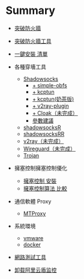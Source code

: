 # Summary
* [突破防火牆](README.md)
* [突破防火牆工具](突破防火牆工具.md)

* [一鍵安裝 清單](一鍵安裝-清單.md)
* 各種穿墻工具
    * [Shadowsocks](shadowsocks-libev-搭建.md)
        * [+ simple-obfs ](shadowsocks-libev+simple-obfs-搭建.md)
        * [+ kcptun](shadowsocks-libev+kcptun.md)
        * [+ kcptun(奶茶版)](shadowsocks-libev+kcptun-奶茶版.md)
        * [+ v2ray-plugin ](SS+v2ray-plugin-搭建.md)
        * [+ Cloak（未完成）](Shadowsocks+Cloak.md)
        * [參數建議](Shadowsocks-參數建議.md)
    * [shadowsocksR](shadowsocksR.md)
    * [shadowsocksRR](shadowsocksRR.md)
    * [v2ray（未完成）](v2ray.md)
    * [Wireguard（未完成）](Wireguard.md)
    * [Trojan](Trojan.md)
* 擁塞控制擁塞控制優化
    * [擁塞控制 安裝](bbr優化.md)
    * [擁塞控制算法 比較](擁塞控制算法比較.md)
* 通信軟體 Proxy
    * [MTProxy](MTProxy.md)
* 系統環境
    * [vmware](vmware.md) 
    * [docker](docker.md)
* [網路測試工具](網路測試工具.md)
* [卸载阿里云盾监控](卸载阿里云盾监控.md)